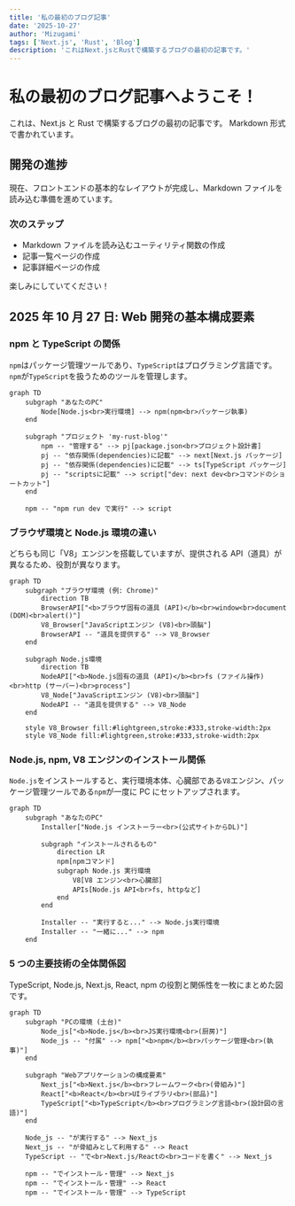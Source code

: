 ```yaml
---
title: '私の最初のブログ記事'
date: '2025-10-27'
author: 'Mizugami'
tags: ['Next.js', 'Rust', 'Blog']
description: 'これはNext.jsとRustで構築するブログの最初の記事です。'
---
```


# 私の最初のブログ記事へようこそ！

これは、Next.js と Rust で構築するブログの最初の記事です。
Markdown 形式で書かれています。

## 開発の進捗

現在、フロントエンドの基本的なレイアウトが完成し、Markdown ファイルを読み込む準備を進めています。

### 次のステップ

- Markdown ファイルを読み込むユーティリティ関数の作成
- 記事一覧ページの作成
- 記事詳細ページの作成

楽しみにしていてください！

## 2025 年 10 月 27 日: Web 開発の基本構成要素

### npm と TypeScript の関係

`npm`はパッケージ管理ツールであり、`TypeScript`はプログラミング言語です。`npm`が`TypeScript`を扱うためのツールを管理します。

```mermaid
graph TD
    subgraph "あなたのPC"
        Node[Node.js<br>実行環境] --> npm(npm<br>パッケージ執事)
    end

    subgraph "プロジェクト 'my-rust-blog'"
        npm -- "管理する" --> pj[package.json<br>プロジェクト設計書]
        pj -- "依存関係(dependencies)に記載" --> next[Next.js パッケージ]
        pj -- "依存関係(dependencies)に記載" --> ts[TypeScript パッケージ]
        pj -- "scriptsに記載" --> script["dev: next dev<br>コマンドのショートカット"]
    end

    npm -- "npm run dev で実行" --> script
```

### ブラウザ環境と Node.js 環境の違い

どちらも同じ「V8」エンジンを搭載していますが、提供される API（道具）が異なるため、役割が異なります。

```mermaid
graph TD
    subgraph "ブラウザ環境 (例: Chrome)"
        direction TB
        BrowserAPI["<b>ブラウザ固有の道具 (API)</b><br>window<br>document (DOM)<br>alert()"]
        V8_Browser["JavaScriptエンジン (V8)<br>頭脳"]
        BrowserAPI -- "道具を提供する" --> V8_Browser
    end

    subgraph Node.js環境
        direction TB
        NodeAPI["<b>Node.js固有の道具 (API)</b><br>fs (ファイル操作)<br>http (サーバー)<br>process"]
        V8_Node["JavaScriptエンジン (V8)<br>頭脳"]
        NodeAPI -- "道具を提供する" --> V8_Node
    end

    style V8_Browser fill:#lightgreen,stroke:#333,stroke-width:2px
    style V8_Node fill:#lightgreen,stroke:#333,stroke-width:2px
```

### Node.js, npm, V8 エンジンのインストール関係

`Node.js`をインストールすると、実行環境本体、心臓部である`V8`エンジン、パッケージ管理ツールである`npm`が一度に PC にセットアップされます。

```mermaid
graph TD
    subgraph "あなたのPC"
        Installer["Node.js インストーラー<br>(公式サイトからDL)"]

        subgraph "インストールされるもの"
            direction LR
            npm[npmコマンド]
            subgraph Node.js 実行環境
                V8[V8 エンジン<br>心臓部]
                APIs[Node.js API<br>fs, httpなど]
            end
        end

        Installer -- "実行すると..." --> Node.js実行環境
        Installer -- "一緒に..." --> npm
    end
```

### 5 つの主要技術の全体関係図

TypeScript, Node.js, Next.js, React, npm の役割と関係性を一枚にまとめた図です。

```mermaid
graph TD
    subgraph "PCの環境 (土台)"
        Node_js["<b>Node.js</b><br>JS実行環境<br>(厨房)"]
        Node_js -- "付属" --> npm["<b>npm</b><br>パッケージ管理<br>(執事)"]
    end

    subgraph "Webアプリケーションの構成要素"
        Next_js["<b>Next.js</b><br>フレームワーク<br>(骨組み)"]
        React["<b>React</b><br>UIライブラリ<br>(部品)"]
        TypeScript["<b>TypeScript</b><br>プログラミング言語<br>(設計図の言語)"]
    end

    Node_js -- "が実行する" --> Next_js
    Next_js -- "が骨組みとして利用する" --> React
    TypeScript -- "で<br>Next.js/Reactの<br>コードを書く" --> Next_js

    npm -- "でインストール・管理" --> Next_js
    npm -- "でインストール・管理" --> React
    npm -- "でインストール・管理" --> TypeScript
```